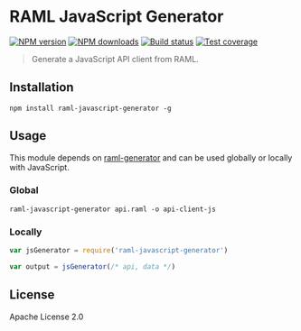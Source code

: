# RAML JavaScript Generator

[![NPM version][npm-image]][npm-url]
[![NPM downloads][downloads-image]][downloads-url]
[![Build status][travis-image]][travis-url]
[![Test coverage][coveralls-image]][coveralls-url]

> Generate a JavaScript API client from RAML.

## Installation

```
npm install raml-javascript-generator -g
```

## Usage

This module depends on [raml-generator](https://github.com/mulesoft-labs/raml-generator) and can be used globally or locally with JavaScript.

### Global

```
raml-javascript-generator api.raml -o api-client-js
```

### Locally

```js
var jsGenerator = require('raml-javascript-generator')

var output = jsGenerator(/* api, data */)
```

## License

Apache License 2.0

[npm-image]: https://img.shields.io/npm/v/raml-javascript-generator.svg?style=flat
[npm-url]: https://npmjs.org/package/raml-javascript-generator
[downloads-image]: https://img.shields.io/npm/dm/raml-javascript-generator.svg?style=flat
[downloads-url]: https://npmjs.org/package/raml-javascript-generator
[travis-image]: https://img.shields.io/travis/mulesoft-labs/raml-javascript-generator.svg?style=flat
[travis-url]: https://travis-ci.org/mulesoft-labs/raml-javascript-generator
[coveralls-image]: https://img.shields.io/coveralls/mulesoft-labs/raml-javascript-generator.svg?style=flat
[coveralls-url]: https://coveralls.io/r/mulesoft-labs/raml-javascript-generator?branch=master
